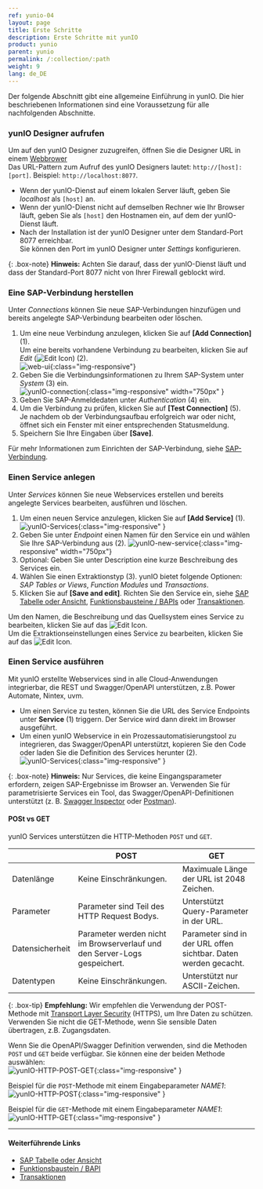 ```yaml
---
ref: yunio-04
layout: page
title: Erste Schritte
description: Erste Schritte mit yunIO
product: yunio
parent: yunio
permalink: /:collection/:path
weight: 9
lang: de_DE
---
```


Der folgende Abschnitt gibt eine allgemeine Einführung in yunIO. 
Die hier beschriebenen Informationen sind eine Voraussetzung für alle nachfolgenden Abschnitte.

### yunIO Designer aufrufen

Um auf den yunIO Designer zuzugreifen, öffnen Sie die Designer URL in einem [Webbrower](https://help.theobald-software.com/de/yunio/einfuehrung/systemvoraussetzungen#unterst%C3%BCtzte-webbrowser)<br>
Das URL-Pattern zum Aufruf des yunIO Designers lautet: `http://[host]:[port]`. Beispiel: `http://localhost:8077`.<br>
- Wenn der yunIO-Dienst auf einem lokalen Server läuft, geben Sie *localhost* als `[host]` an.
- Wenn der yunIO-Dienst nicht auf demselben Rechner wie Ihr Browser läuft, geben Sie als `[host]` den Hostnamen ein, auf dem der yunIO-Dienst läuft. <br>
- Nach der Installation ist der yunIO Designer unter dem Standard-Port 8077 erreichbar.<br>
Sie können den Port im yunIO Designer unter *Settings* konfigurieren. <br>

{: .box-note}
**Hinweis:** Achten Sie darauf, dass der yunIO-Dienst läuft und dass der Standard-Port 8077 nicht von Ihrer Firewall geblockt wird.

### Eine SAP-Verbindung herstellen

Unter *Connections* können Sie neue SAP-Verbindungen hinzufügen und bereits angelegte SAP-Verbindung bearbeiten oder löschen. 

1. Um eine neue Verbindung anzulegen, klicken Sie auf **[Add Connection]** (1). <br>
Um eine bereits vorhandene Verbindung zu bearbeiten, klicken Sie auf *Edit* (![Edit](/img/content/yunio/edit.png) Icon) (2).<br>
![web-ui](/img/content/yunio/web-ui.png){:class="img-responsive"}
2. Geben Sie die Verbindungsinformationen zu Ihrem SAP-System unter *System* (3) ein.<br>
![yunIO-connection](/img/content/yunio/yunio-connections.png){:class="img-responsive" width="750px" }
3. Geben Sie SAP-Anmeldedaten unter *Authentication* (4) ein.
4. Um die Verbindung zu prüfen, klicken Sie auf **[Test Connection]** (5).<br>
Je nachdem ob der Verbindungsaufbau erfolgreich war oder nicht, öffnet sich ein Fenster mit einer entsprechenden Statusmeldung.
5. Speichern Sie Ihre Eingaben über **[Save]**.

Für mehr Informationen zum Einrichten der SAP-Verbindung, siehe [SAP-Verbindung](./sap-verbindungen-anlegen).

### Einen Service anlegen

Unter *Services* können Sie neue Webservices erstellen und bereits angelegte Services bearbeiten, ausführen und löschen.

1. Um einen neuen Service anzulegen, klicken Sie auf **[Add Service]** (1). <br>
![yunIO-Services](/img/content/yunio/yunio-services.png){:class="img-responsive" }
2. Geben Sie unter *Endpoint* einen Namen für den Service ein und wählen Sie Ihre SAP-Verbindung aus (2).
![yunIO-new-service](/img/content/yunio/create-table.png){:class="img-responsive" width="750px"}
3. Optional: Geben Sie unter Description eine kurze Beschreibung des Services ein.
4. Wählen Sie einen Extraktionstyp (3). yunIO bietet folgende Optionen: *SAP Tables or Views*, *Function Modules* und *Transactions*.
5. Klicken Sie auf **[Save and edit]**.
Richten Sie den Service ein, siehe [SAP Tabelle oder Ansicht](./table-and-views), [Funktionsbausteine / BAPIs](./bapis-and-function-modules) oder [Transaktionen](./transactions).

Um den Namen, die Beschreibung und das Quellsystem eines Service zu bearbeiten, klicken Sie auf das ![Edit](/img/content/yunio/edit-type-icon.png) Icon.<br>
Um die Extraktionseinstellungen eines Service zu bearbeiten, klicken Sie auf das ![Edit](/img/content/yunio/edit-cog-icon.png) Icon.<br>

### Einen Service ausführen

Mit yunIO erstellte Webservices sind in alle Cloud-Anwendungen integrierbar, die REST und Swagger/OpenAPI unterstützen, z.B. Power Automate, Nintex, uvm.

- Um einen Service zu testen, können Sie die URL des Service Endpoints unter **Service** (1) triggern.
Der Service wird dann direkt im Browser ausgeführt.<br>
- Um einen yunIO Webservice in ein Prozessautomatisierungstool zu integrieren, das Swagger/OpenAPI unterstützt, kopieren Sie den Code oder laden Sie die Definition des Services herunter (2).
![yunIO-Services](/img/content/yunio/yunio-run-services.png){:class="img-responsive" }

{: .box-note}
**Hinweis:** Nur Services, die keine Eingangsparameter erfordern, zeigen SAP-Ergebnisse im Browser an. Verwenden Sie für parametrisierte Services ein Tool, das Swagger/OpenAPI-Definitionen unterstützt 
(z. B. [Swagger Inspector](https://kb.theobald-software.com/yunio/running-a-yunio-service-in-swagger-inspector) oder [Postman](https://kb.theobald-software.com/yunio/running-a-yunio-service-in-postman)).

#### POSt vs GET
yunIO Services unterstützen die HTTP-Methoden `POST` und `GET`.

|  | POST | GET |
|--|-----|------|
| Datenlänge| Keine Einschränkungen. | Maximuale Länge der URL ist 2048 Zeichen. |
| Parameter | Parameter sind Teil des HTTP Request Bodys. |Unterstützt Query-Parameter in der URL. | 
| Datensicherheit | Parameter werden nicht im Browserverlauf und den Server-Logs gespeichert. | Parameter sind in der URL offen sichtbar. Daten werden gecacht. | 
| Datentypen | Keine Einschränkungen.  | Unterstützt nur ASCII-Zeichen. |

{: .box-tip}
**Empfehlung:** Wir empfehlen die Verwendung der POST-Methode mit [Transport Layer Security]() (HTTPS), um Ihre Daten zu schützen. Verwenden Sie nicht die GET-Methode, wenn Sie sensible Daten übertragen, z.B. Zugangsdaten. 

Wenn Sie die OpenAPI/Swagger Definition verwenden, sind die Methoden `POST` und `GET` beide verfügbar. Sie können eine der beiden Methode auswählen:<br>
![yunIO-HTTP-POST-GET](/img/content/yunio/http-post-get.png){:class="img-responsive" }

Beispiel für die `POST`-Methode mit einem Eingabeparameter *NAME1*:<br>
![yunIO-HTTP-POST](/img/content/yunio/http-post.png){:class="img-responsive" }

Beispiel für die `GET`-Methode mit einem Eingabeparameter *NAME1*:<br>
![yunIO-HTTP-GET](/img/content/yunio/http-get.png){:class="img-responsive" }

*****
#### Weiterführende Links
- [SAP Tabelle oder Ansicht](./table-and-views)
- [Funktionsbaustein / BAPI](./bapis-and-function-modules)
- [Transaktionen](./transactions)
